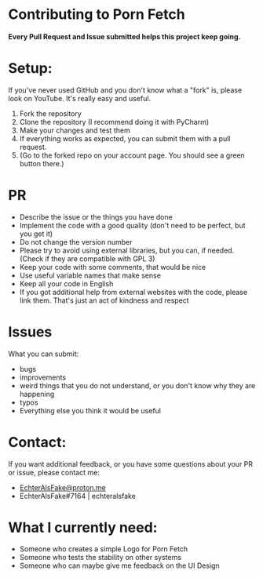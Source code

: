 # Contributing to Porn Fetch

#### Every Pull Request and Issue submitted helps this project keep going.

# Setup:

If you've never used GitHub and you don't know what a "fork" is, please look on YouTube. It's really easy and useful.

1) Fork the repository
2) Clone the repository (I recommend doing it with PyCharm)
3) Make your changes and test them
4) If everything works as expected, you can submit them with a pull request.
5) (Go to the forked repo on your account page. You should see a green button there.)


# PR

* Describe the issue or the things you have done
* Implement the code with a good quality (don't need to be perfect, but you get it)
* Do not change the version number
* Please try to avoid using external libraries, but you can, if needed. (Check if they are compatible with GPL 3)
* Keep your code with some comments, that would be nice
* Use useful variable names that make sense
* Keep all your code in English
* If you got additional help from external websites with the code, please link them. That's just an act of kindness and respect

# Issues

What you can submit:

* bugs
* improvements
* weird things that you do not understand, or you don't know why they are happening
* typos
* Everything else you think it would be useful

# Contact:

If you want additional feedback, or you have some questions about your PR or issue,
please contact me:

- EchterAlsFake@proton.me
- EchterAlsFake#7164 | echteralsfake


# What I currently need:

- Someone who creates a simple Logo for Porn Fetch
- Someone who tests the stability on other systems
- Someone who can maybe give me feedback on the UI Design